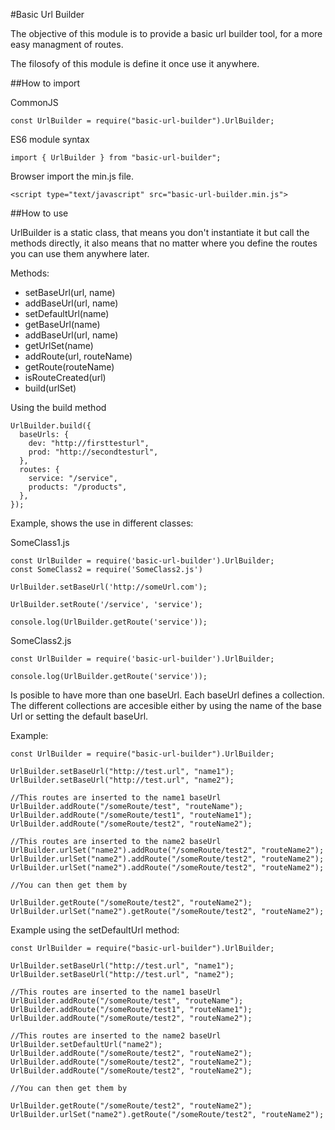 #Basic Url Builder

The objective of this module is to provide a basic url builder tool, for a more easy managment of routes.

The filosofy of this module is define it once use it anywhere.

##How to import

CommonJS
```
const UrlBuilder = require("basic-url-builder").UrlBuilder;
```

ES6 module syntax
```
import { UrlBuilder } from "basic-url-builder";
```

Browser import the min.js file.
```
<script type="text/javascript" src="basic-url-builder.min.js"> 
```

##How to use

UrlBuilder is a static class, that means you don't instantiate it but call the methods directly, it also means that no matter where you define the routes you can use them anywhere later.

Methods:

- setBaseUrl(url, name)
- addBaseUrl(url, name)
- setDefaultUrl(name)
- getBaseUrl(name)
- addBaseUrl(url, name)
- getUrlSet(name)
- addRoute(url, routeName)
- getRoute(routeName)
- isRouteCreated(url)
- build(urlSet)

Using the build method
```
UrlBuilder.build({
  baseUrls: {
    dev: "http://firsttesturl",
    prod: "http://secondtesturl",
  },
  routes: {
    service: "/service",
    products: "/products",
  },
});
```

Example, shows the use in different classes:

SomeClass1.js 
```
const UrlBuilder = require('basic-url-builder').UrlBuilder;
const SomeClass2 = require('SomeClass2.js')

UrlBuilder.setBaseUrl('http://someUrl.com');

UrlBuilder.setRoute('/service', 'service');

console.log(UrlBuilder.getRoute('service'));
```

SomeClass2.js
```
const UrlBuilder = require('basic-url-builder').UrlBuilder;

console.log(UrlBuilder.getRoute('service'));
```

Is posible to have more than one baseUrl. Each baseUrl defines a collection. The different collections are accesible either by using the name of the base Url or setting the default baseUrl.

Example:

```
const UrlBuilder = require("basic-url-builder").UrlBuilder;

UrlBuilder.setBaseUrl("http://test.url", "name1");
UrlBuilder.setBaseUrl("http://test.url", "name2");

//This routes are inserted to the name1 baseUrl
UrlBuilder.addRoute("/someRoute/test", "routeName");
UrlBuilder.addRoute("/someRoute/test1", "routeName1");
UrlBuilder.addRoute("/someRoute/test2", "routeName2");

//This routes are inserted to the name2 baseUrl
UrlBuilder.urlSet("name2").addRoute("/someRoute/test2", "routeName2");
UrlBuilder.urlSet("name2").addRoute("/someRoute/test2", "routeName2");
UrlBuilder.urlSet("name2").addRoute("/someRoute/test2", "routeName2");

//You can then get them by

UrlBuilder.getRoute("/someRoute/test2", "routeName2");
UrlBuilder.urlSet("name2").getRoute("/someRoute/test2", "routeName2");
```

Example using the setDefaultUrl method:
```
const UrlBuilder = require("basic-url-builder").UrlBuilder;

UrlBuilder.setBaseUrl("http://test.url", "name1");
UrlBuilder.setBaseUrl("http://test.url", "name2");

//This routes are inserted to the name1 baseUrl
UrlBuilder.addRoute("/someRoute/test", "routeName");
UrlBuilder.addRoute("/someRoute/test1", "routeName1");
UrlBuilder.addRoute("/someRoute/test2", "routeName2");

//This routes are inserted to the name2 baseUrl
UrlBuilder.setDefaultUrl("name2");
UrlBuilder.addRoute("/someRoute/test2", "routeName2");
UrlBuilder.addRoute("/someRoute/test2", "routeName2");
UrlBuilder.addRoute("/someRoute/test2", "routeName2");

//You can then get them by

UrlBuilder.getRoute("/someRoute/test2", "routeName2");
UrlBuilder.urlSet("name2").getRoute("/someRoute/test2", "routeName2");
```